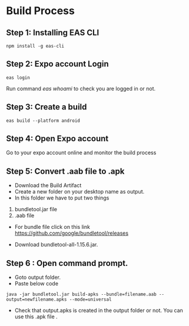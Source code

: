 # Build Process

## Step 1: Installing EAS CLI

```shell
npm install -g eas-cli
```

## Step 2: Expo account Login

```shell
eas login
```

Run command _eas whoami_ to check you are logged in or not.

## Step 3: Create a build

```shell
eas build --platform android
```

## Step 4: Open Expo account

Go to your expo account online and monitor the build process

## Step 5: Convert .aab file to .apk

- Download the Build Artifact
- Create a new folder on your desktop name as output.
- In this folder we have to put two things

1. bundletool.jar file
2. .aab file

- For bundle file click on this link https://github.com/google/bundletool/releases

- Download bundletool-all-1.15.6.jar.

## Step 6 : Open command prompt.

- Goto output folder.
- Paste below code

```shell
java -jar bundletool.jar build-apks --bundle=filename.aab --output=newfilename.apks --mode=universal
```

- Check that output.apks is created in the output folder or not. You can use this .apk file .
